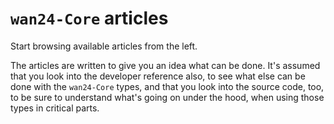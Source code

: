 # `wan24-Core` articles

Start browsing available articles from the left.

The articles are written to give you an idea what can be done. It's assumed that you look into the developer reference also, to see what else can be done with the `wan24-Core` types, and that you look into the source code, too, to be sure to understand what's going on under the hood, when using those types in critical parts.
